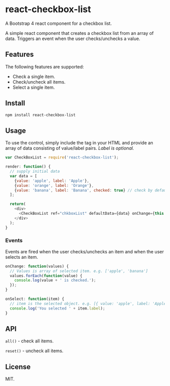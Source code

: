 # react-checkbox-list
A Bootstrap 4 react component for a checkbox list.

A simple react component that creates a checkbox list from an array of data. Triggers an event when the user checks/unchecks a value. 

## Features

The following features are supported:

- Check a single item.
- Check/uncheck all items.
- Select a single item.

## Install

```sh
npm install react-checkbox-list
```

## Usage

To use the control, simply include the tag in your HTML and provide an array of data consisting of value/label pairs. *Label is optional.*

```javascript
var CheckBoxList = require('react-checkbox-list');

render: function() {
  // supply initial data
  var data = [
    {value: 'apple', label: 'Apple'},
    {value: 'orange', label: 'Orange'},
    {value: 'banana', label: 'Banana', checked: true} // check by default
  ];

  return(
    <div>
      <CheckBoxList ref="chkboxList" defaultData={data} onChange={this.onChange} onSelect={this.onSelect} />
    </div>
  );
}
```

### Events

Events are fired when the user checks/unchecks an item and when the user selects an item.

```javascript
onChange: function(values) {
  // Values is array of selected item. e.g. ['apple', 'banana']
  values.forEach(function(value) {
    console.log(value + ' is checked.');
  });
}
```

```javascript
onSelect: function(item) {
  // item is the selected object. e.g. [{ value: 'apple', label: 'Apple', selected: true }]
  console.log('You selected ' + item.label);
}
```

## API

`all()` - check all items.

`reset()` - uncheck all items.

## License

MIT.
